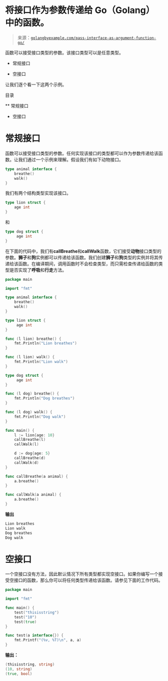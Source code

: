 <!--yml

分类：未分类

日期：2024-10-13 06:21:40

-->

# 将接口作为参数传递给 Go（Golang）中的函数。

> 来源：[`golangbyexample.com/pass-interface-as-argument-function-go/`](https://golangbyexample.com/pass-interface-as-argument-function-go/)

函数可以接受接口类型的参数。该接口类型可以是任意类型。

+   常规接口

+   空接口

让我们逐个看一下这两个示例。

目录

**   常规接口

+   空接口

# **常规接口**

函数可以接受接口类型的参数。任何实现该接口的类型都可以作为参数传递给该函数。让我们通过一个示例来理解。假设我们有如下动物接口。

```go
type animal interface {
    breathe()
    walk()
}
```

我们有两个结构类型实现该接口。

```go
type lion struct {
    age int
}
```

和

```go
type dog struct {
     age int
}
```

在下面的代码中，我们有**callBreathe**和**callWalk**函数，它们接受**动物**接口类型的参数。**狮子**和**狗**实例都可以传递给该函数。我们创建**狮子**和**狗**类型的实例并将其传递给该函数。在编译期间，调用函数时不会检查类型，而只需检查传递给函数的类型是否实现了**呼吸**和**行走**方法。

```go
package main

import "fmt"

type animal interface {
	breathe()
	walk()
}

type lion struct {
     age int
}

func (l lion) breathe() {
	fmt.Println("Lion breathes")
}

func (l lion) walk() {
	fmt.Println("Lion walk")
}

type dog struct {
     age int
}

func (l dog) breathe() {
	fmt.Println("Dog breathes")
}

func (l dog) walk() {
	fmt.Println("Dog walk")
}

func main() {
	l := lion{age: 10}
	callBreathe(l)
	callWalk(l)

	d := dog{age: 5}
	callBreathe(d)
	callWalk(d)
}

func callBreathe(a animal) {
	a.breathe()
}

func callWalk(a animal) {
	a.breathe()
}
```

**输出**

```go
Lion breathes
Lion walk
Dog breathes
Dog walk
```

# **空接口**

一个空接口没有方法，因此默认情况下所有类型都实现空接口。如果你编写一个接受空接口的函数，那么你可以将任何类型传递给该函数。请参见下面的工作代码。

```go
package main

import "fmt"

func main() {
    test("thisisstring")
    test("10")
    test(true)
}

func test(a interface{}) {
    fmt.Printf("(%v, %T)\n", a, a)
}
```

**输出：**

```go
(thisisstring, string)
(10, string)
(true, bool)
```


